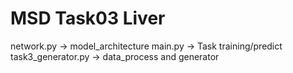 # MSD Task03 Liver

network.py ->  model_architecture
main.py ->  Task training/predict
task3_generator.py -> data_process and generator
